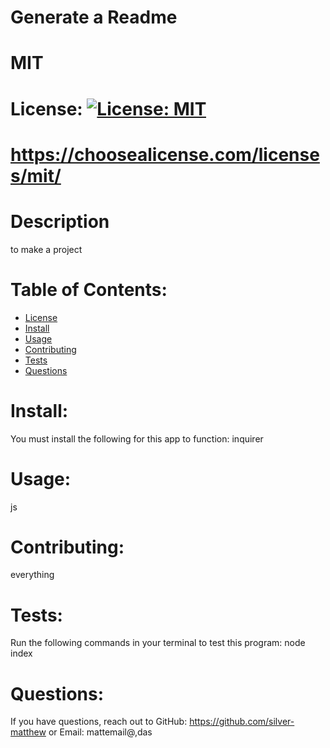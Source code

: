 
  
  # Generate a Readme
  # MIT
  # License: [![License: MIT](https://img.shields.io/badge/License-MIT-yellow.svg)](https://opensource.org/licenses/MIT)
  # https://choosealicense.com/licenses/mit/

  # Description 
  to make a project
  # Table of Contents:
  * [License](#License)
  * [Install](#Install)
  * [Usage](#Usage)
  * [Contributing](#Contributing)
  * [Tests](#Tests)
  * [Questions](#Questions)

  # Install:
  You must install the following for this app to function: inquirer

  # Usage:
  js

  # Contributing:
  everything

  # Tests:
  Run the following commands in your terminal to test this program: node index

  # Questions:
  If you have questions, reach out to 
  GitHub: https://github.com/silver-matthew
  or
  Email: mattemail@,das
